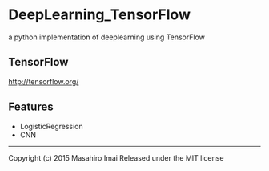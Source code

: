 # DeepLearning_TensorFlow
a python implementation of deeplearning using TensorFlow

## TensorFlow ##
http://tensorflow.org/

## Features

- LogisticRegression
- CNN

---

Copyright (c) 2015 Masahiro Imai
Released under the MIT license
